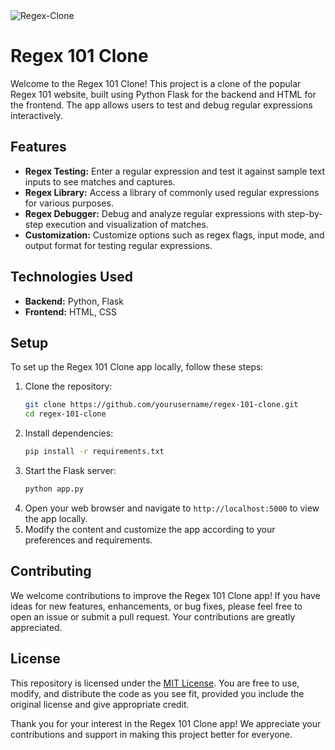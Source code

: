 <img src="https://socialify.git.ci/ManojKumar2920/Regex-Clone/image?description=1&forks=1&issues=1&language=1&name=1&owner=1&stargazers=1&theme=Light" alt="Regex-Clone"/>

# Regex 101 Clone

Welcome to the Regex 101 Clone! This project is a clone of the popular Regex 101 website, built using Python Flask for the backend and HTML for the frontend. The app allows users to test and debug regular expressions interactively.

## Features

- **Regex Testing:** Enter a regular expression and test it against sample text inputs to see matches and captures.
- **Regex Library:** Access a library of commonly used regular expressions for various purposes.
- **Regex Debugger:** Debug and analyze regular expressions with step-by-step execution and visualization of matches.
- **Customization:** Customize options such as regex flags, input mode, and output format for testing regular expressions.

## Technologies Used

- **Backend:** Python, Flask
- **Frontend:** HTML, CSS

## Setup

To set up the Regex 101 Clone app locally, follow these steps:

1. Clone the repository:
   ```sh
   git clone https://github.com/yourusername/regex-101-clone.git
   cd regex-101-clone
   ```
2. Install dependencies:
   ```sh
   pip install -r requirements.txt
   ```
3. Start the Flask server:
   ```sh
   python app.py
   ```
4. Open your web browser and navigate to `http://localhost:5000` to view the app locally.
5. Modify the content and customize the app according to your preferences and requirements.

## Contributing

We welcome contributions to improve the Regex 101 Clone app! If you have ideas for new features, enhancements, or bug fixes, please feel free to open an issue or submit a pull request. Your contributions are greatly appreciated.

## License

This repository is licensed under the [MIT License](LICENSE). You are free to use, modify, and distribute the code as you see fit, provided you include the original license and give appropriate credit.


Thank you for your interest in the Regex 101 Clone app! We appreciate your contributions and support in making this project better for everyone.
